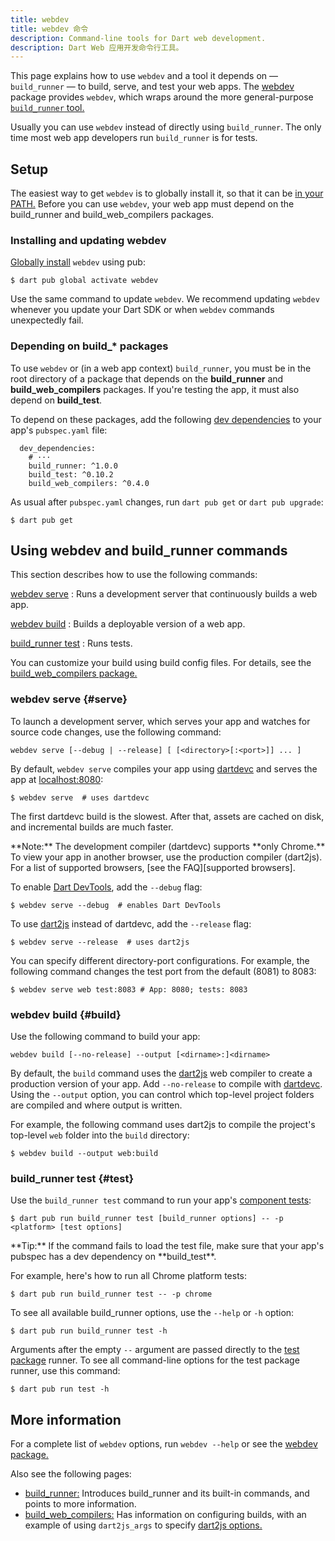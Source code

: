 ```yaml
---
title: webdev
title: webdev 命令
description: Command-line tools for Dart web development.
description: Dart Web 应用开发命令行工具。
---
```

<!--?code-excerpt path-base="examples/ng/doc"?-->

This page explains how to use `webdev` and
a tool it depends on — `build_runner` —
to build, serve, and test your web apps.
The [webdev][] package provides `webdev`,
which wraps around the more general-purpose
[`build_runner` tool.][build_runner]

Usually you can use `webdev` instead of directly using `build_runner`.
The only time most web app developers run `build_runner` is for tests.

## Setup

The easiest way to get `webdev` is to globally install it,
so that it can be [in your PATH.][PATH]
Before you can use `webdev`,
your web app must depend on the
build_runner and build_web_compilers packages.


### Installing and updating webdev

[Globally install][] `webdev` using pub:

```terminal
$ dart pub global activate webdev
```

Use the same command to update `webdev`.
We recommend updating `webdev` whenever you update your Dart SDK
or when `webdev` commands unexpectedly fail.

[Globally install]: /tools/pub/cmd/pub-global


### Depending on build_* packages

To use `webdev` or (in a web app context) `build_runner`,
you must be in the root directory of a package that depends on 
the **build_runner** and **build_web_compilers** packages.
If you're testing the app,
it must also depend on **build_test**.

To depend on these packages,
add the following [dev dependencies][]
to your app's `pubspec.yaml` file:

<!--?code-excerpt "quickstart/pubspec.yaml (build dependencies)"?-->
```
  dev_dependencies:
    # ···
    build_runner: ^1.0.0
    build_test: ^0.10.2
    build_web_compilers: ^0.4.0
```

As usual after `pubspec.yaml` changes, run `dart pub get` or `dart pub upgrade`:

```terminal
$ dart pub get
```
## Using webdev and build_runner commands

This section describes how to use the following commands:

[webdev serve](#serve)
: Runs a development server that continuously builds a web app.

[webdev build](#build)
: Builds a deployable version of a web app.

[build_runner test](#test)
: Runs tests.

You can customize your build using build config files. For details, see
the [build_web_compilers package.][build_web_compilers]


### webdev serve {#serve}

To launch a development server, which serves your app and watches for source
code changes, use the following command:

```
webdev serve [--debug | --release] [ [<directory>[:<port>]] ... ]
```

By default, `webdev serve` compiles your app using [dartdevc][] and 
serves the app at [localhost:8080](localhost:8080):

```terminal
$ webdev serve  # uses dartdevc
```

The first dartdevc build is the slowest. After that, assets are cached on disk,
and incremental builds are much faster.

<aside class="alert alert-info" markdown="1">
  **Note:** The development compiler (dartdevc) supports **only Chrome.**
  To view your app in another browser,
  use the production compiler (dart2js).
  For a list of supported browsers, [see the FAQ][supported browsers].
</aside>

To enable [Dart DevTools][], add the `--debug` flag:

```terminal
$ webdev serve --debug  # enables Dart DevTools
```

To use [dart2js][] instead of dartdevc, add the `--release` flag:

```terminal
$ webdev serve --release  # uses dart2js
```

You can specify different directory-port configurations. For example, the
following command changes the test port from the default (8081) to 8083:

```terminal
$ webdev serve web test:8083 # App: 8080; tests: 8083
```


### webdev build {#build}

Use the following command to build your app:

```
webdev build [--no-release] --output [<dirname>:]<dirname>
```

By default, the `build` command uses the [dart2js][] web compiler to create a
production version of your app. Add `--no-release` to compile with [dartdevc][].
Using the `--output` option, you can control which top-level project folders are
compiled and where output is written.

For example, the following command uses dart2js to compile the project's
top-level `web` folder into the `build` directory:

```terminal
$ webdev build --output web:build
```


### build_runner test {#test}

Use the `build_runner test` command to run your app's [component tests][]:

```
$ dart pub run build_runner test [build_runner options] -- -p <platform> [test options]
```

<aside class="alert alert-info" markdown="1">
  **Tip:**
  If the command fails to load the test file,
  make sure that your app's pubspec has a dev dependency on
  **build_test**.
</aside>

For example, here's how to run all Chrome platform tests:

```terminal
$ dart pub run build_runner test -- -p chrome
```

To see all available build_runner options, use the `--help` or `-h` option:

```terminal
$ dart pub run build_runner test -h
```

Arguments after the empty `--` argument
are passed directly to the [test package][] runner.
To see all command-line options for the test package runner,
use this command:

```terminal
$ dart pub run test -h
```


## More information

For a complete list of `webdev` options, run `webdev --help` or see the
[webdev package.][webdev]

Also see the following pages:

* [build_runner:][build_runner]
  Introduces build_runner and its built-in commands,
  and points to more information.
* [build_web_compilers:][build_web_compilers]
  Has information on configuring builds,
  with an example of using `dart2js_args` to specify
  [dart2js options.][]

[build_runner]: /tools/build_runner
[build_runner test]: #test
[build_web_compilers]: {{site.pub-pkg}}/build_web_compilers
[component tests]: {{site.angulardart}}/guide/testing/component
[Dart DevTools]: /tools/dart-devtools
[dart2js]: /tools/dart2js
[dart2js options.]: /tools/dart2js#options
[dartdevc]: /tools/dartdevc
[dev dependencies]: /tools/pub/dependencies#dev-dependencies
[PATH]: /tools/pub/cmd/pub-global#running-a-script-from-your-path
[supported browsers]: /faq#q-what-browsers-do-you-support-as-javascript-compilation-targets
[test package]: {{site.pub-pkg}}/test
[webdev]: {{site.pub-pkg}}/webdev
